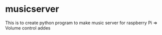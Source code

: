 # musicserver
This is to create python program to make music server for raspberry Pi
=> Volume control addes
